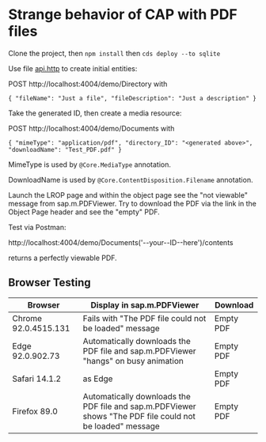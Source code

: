# Strange behavior of CAP with PDF files

Clone the project, then ```npm install``` then ```cds deploy --to sqlite```

Use file [api.http](api.http) to create initial entities:

POST http://localhost:4004/demo/Directory with

```
{ "fileName": "Just a file", "fileDescription": "Just a description" }
```

Take the generated ID, then create a media resource:

POST http://localhost:4004/demo/Documents with

```
{ "mimeType": "application/pdf", "directory_ID": "<generated above>", "downloadName": "Test_PDF.pdf" }
```

MimeType is used by ```@Core.MediaType``` annotation.

DownloadName is used by ```@Core.ContentDisposition.Filename``` annotation.

Launch the LROP page and within the object page see the "not viewable" message from sap.m.PDFViewer.
Try to download the PDF via the link in the Object Page header and see the "empty" PDF.

Test via Postman:

http://localhost:4004/demo/Documents('--your--ID--here')/contents 

returns a perfectly viewable PDF.

## Browser Testing

Browser | Display in sap.m.PDFViewer | Download
--------|----------------------------|---------
Chrome 92.0.4515.131 | Fails with "The PDF file could not be loaded" message | Empty PDF
Edge 92.0.902.73 | Automatically downloads the PDF file and sap.m.PDFViewer "hangs" on busy animation | Empty PDF
Safari 14.1.2 | as Edge | Empty PDF
Firefox 89.0 | Automatically downloads the PDF file and sap.m.PDFViewer shows "The PDF file could not be loaded" message | Empty PDF
